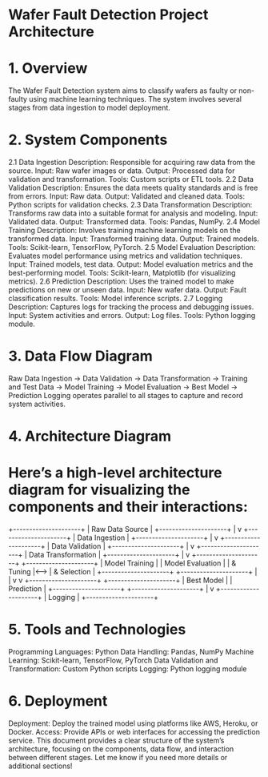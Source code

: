 # Wafer Fault Detection Project Architecture
# 1. Overview
The Wafer Fault Detection system aims to classify wafers as faulty or non-faulty using machine learning techniques. The system involves several stages from data ingestion to model deployment.

# 2. System Components
2.1 Data Ingestion
Description: Responsible for acquiring raw data from the source.
Input: Raw wafer images or data.
Output: Processed data for validation and transformation.
Tools: Custom scripts or ETL tools.
2.2 Data Validation
Description: Ensures the data meets quality standards and is free from errors.
Input: Raw data.
Output: Validated and cleaned data.
Tools: Python scripts for validation checks.
2.3 Data Transformation
Description: Transforms raw data into a suitable format for analysis and modeling.
Input: Validated data.
Output: Transformed data.
Tools: Pandas, NumPy.
2.4 Model Training
Description: Involves training machine learning models on the transformed data.
Input: Transformed training data.
Output: Trained models.
Tools: Scikit-learn, TensorFlow, PyTorch.
2.5 Model Evaluation
Description: Evaluates model performance using metrics and validation techniques.
Input: Trained models, test data.
Output: Model evaluation metrics and the best-performing model.
Tools: Scikit-learn, Matplotlib (for visualizing metrics).
2.6 Prediction
Description: Uses the trained model to make predictions on new or unseen data.
Input: New wafer data.
Output: Fault classification results.
Tools: Model inference scripts.
2.7 Logging
Description: Captures logs for tracking the process and debugging issues.
Input: System activities and errors.
Output: Log files.
Tools: Python logging module.
# 3. Data Flow Diagram
Raw Data Ingestion → Data Validation → Data Transformation → Training and Test Data → Model Training → Model Evaluation → Best Model → Prediction
Logging operates parallel to all stages to capture and record system activities.
# 4. Architecture Diagram
# Here’s a high-level architecture diagram for visualizing the components and their interactions:

+---------------------+
|   Raw Data Source   |
+---------------------+
           |
           v
+---------------------+
|  Data Ingestion     |
+---------------------+
           |
           v
+---------------------+
|  Data Validation    |
+---------------------+
           |
           v
+---------------------+
| Data Transformation |
+---------------------+
           |
           v
+---------------------+     +---------------------+
| Model Training      |     |   Model Evaluation  |
|   & Tuning          |<--> |  & Selection        |
+---------------------+     +---------------------+
           |                        |
           v                        v
+---------------------+     +---------------------+
|   Best Model        |     |   Prediction        |
+---------------------+     +---------------------+
           |
           v
+---------------------+
|      Logging        |
+---------------------+

# 5. Tools and Technologies
Programming Languages: Python
Data Handling: Pandas, NumPy
Machine Learning: Scikit-learn, TensorFlow, PyTorch
Data Validation and Transformation: Custom Python scripts
Logging: Python logging module
# 6. Deployment
Deployment: Deploy the trained model using platforms like AWS, Heroku, or Docker.
Access: Provide APIs or web interfaces for accessing the prediction service.
This document provides a clear structure of the system’s architecture, focusing on the components, data flow, and interaction between different stages. Let me know if you need more details or additional sections!






